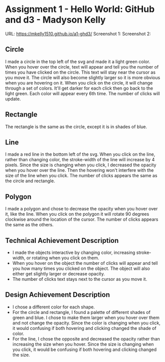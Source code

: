 Assignment 1 - Hello World: GitHub and d3 - Madyson Kelly
===

URL: https://mkelly1510.github.io/a1-ghd3/
Screenshot 1:
Screenshot 2:


Circle
---
I made a circle in the top left of the svg and made it a light green color. When you hover over the circle, text will appear and tell you
the number of times you have clicked on the circle. This text will stay near the cursor as you move it. The circle will also become slightly larger so it is more obvious when you are hovering on it. When you click on the circle, it will change through a set of colors. It'll get darker for each click then go back to the light green. Each color will appear every 6th time. The number of clicks will update.

Rectangle
---
The rectangle is the same as the circle, except it is in shades of blue.

Line
---
I made a red line in the bottom left of the svg. When you click on the line, rather than changing color, the stroke-width of the line will increase by 4 pixels. Since the size is changing when you click, I decreased the opacity when you hover over the line. Then the hovering won't interfere with the size of the line when you click. The number of clicks appears the same as the circle and rectangle.

Polygon
---
I made a polygon and chose to decrease the opacity when you hover over it, like the line. When you click on the polygon it will rotate 90 degrees clockwise around the location of the cursor. The number of clicks appears the same as the others.

Technical Achievement Description
---
- I made the objects interactive by changing color, increasing stroke-width, or rotating when you click on them.
- When you hover on the object the number of clicks will appear and tell you how many times you clicked on the object. The object will also either get slightly larger or decrease opacity.
- The number of clicks text stays next to the cursor as you move it.

Design Achievement Description
---
- I chose a different color for each shape.
- For the circle and rectangle, I found a palette of different shades of green and blue. I chose to make them larger when you hover over them and not change the opacity. Since the color is changing when you click, it would confusing if both hovering and clicking changed the shade of color.
- For the line, I chose the opposite and decreased the opacity rather than increasing the size when you hover. Since the size is changing when you click, it would be confusing if both hovering and clicking changed the size.
